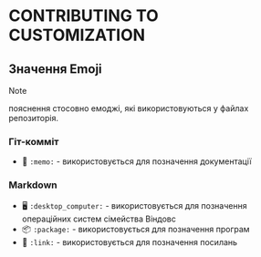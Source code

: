 # CONTRIBUTING TO CUSTOMIZATION

## Значення Emoji

>[!NOTE]
>
>пояснення стосовно емоджі, які використовуються у файлах репозиторія.

### Гіт-комміт

- :memo: `:memo:` - використовується для позначення документації

### Markdown

- :desktop_computer: `:desktop_computer:` - використовується для позначення операційних систем сімейства Віндовс
- :package: `:package:` - використовується для позначення програм
- :link: `:link:` - використовується для позначення посилань
